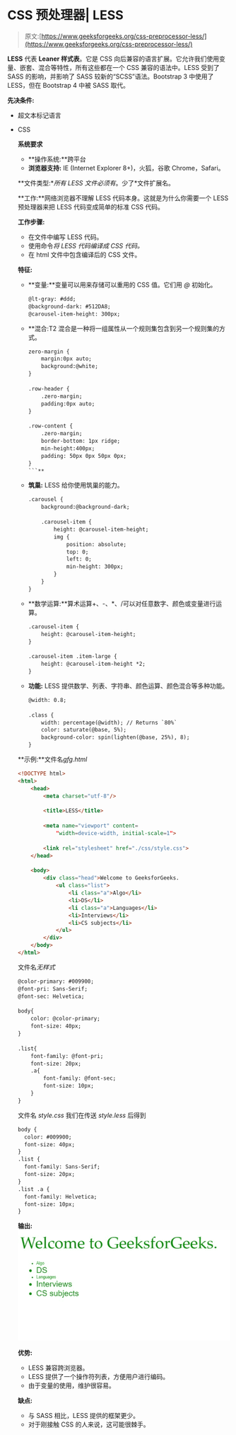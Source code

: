 # CSS 预处理器| LESS

> 原文:[https://www.geeksforgeeks.org/css-preprocessor-less/](https://www.geeksforgeeks.org/css-preprocessor-less/)

**LESS** 代表 **Leaner 样式表**。它是 CSS 向后兼容的语言扩展。它允许我们使用变量、嵌套、混合等特性，所有这些都在一个 CSS 兼容的语法中。LESS 受到了 SASS 的影响，并影响了 SASS 较新的“SCSS”语法。Bootstrap 3 中使用了 LESS，但在 Bootstrap 4 中被 SASS 取代。

**先决条件:**

*   超文本标记语言
*   CSS

    **系统要求**

    *   **操作系统:**跨平台
    *   **浏览器支持:** IE (Internet Explorer 8+)，火狐，谷歌 Chrome，Safari。

    **文件类型:**所有 LESS 文件必须有*。少了*文件扩展名。

    **工作:**网络浏览器不理解 LESS 代码本身。这就是为什么你需要一个 LESS 预处理器来把 LESS 代码变成简单的标准 CSS 代码。

    **工作步骤:**

    *   在文件中编写 LESS 代码。
    *   使用命令*将 LESS 代码编译成 CSS 代码。*
    *   在 html 文件中包含编译后的 CSS 文件。

    **特征:**

    *   **变量:**变量可以用来存储可以重用的 CSS 值。它们用 *@* 初始化。

        ```html
        @lt-gray: #ddd;
        @background-dark: #512DA8;
        @carousel-item-height: 300px;
        ```

    *   **混合:T2 混合是一种将一组属性从一个规则集包含到另一个规则集的方式。

        ```html
        zero-margin {
            margin:0px auto;
            background:@white;
        }

        .row-header {
            .zero-margin;
            padding:0px auto;
        }

        .row-content {
            .zero-margin;
            border-bottom: 1px ridge;
            min-height:400px;
            padding: 50px 0px 50px 0px;
        }
        ```** 
    *   **筑巢:** LESS 给你使用筑巢的能力。

        ```html
        .carousel {
            background:@background-dark;

            .carousel-item {
                height: @carousel-item-height;
                img {
                    position: absolute;
                    top: 0;
                    left: 0;
                    min-height: 300px;
                }
            }
        }
        ```

    *   **数学运算:**算术运算+、-、*、/可以对任意数字、颜色或变量进行运算。

        ```html
        .carousel-item {
            height: @carousel-item-height;
        }

        .carousel-item .item-large {
            height: @carousel-item-height *2;
        }
        ```

    *   **功能:** LESS 提供数学、列表、字符串、颜色运算、颜色混合等多种功能。

        ```html
        @width: 0.8;

        .class {
            width: percentage(@width); // Returns `80%`
            color: saturate(@base, 5%);
            background-color: spin(lighten(@base, 25%), 8);
        }
        ```

    **示例:**文件名*gfg.html*

    ```html
    <!DOCTYPE html> 
    <html> 
        <head> 
            <meta charset="utf-8"/> 

            <title>LESS</title> 

            <meta name="viewport" content= 
                "width=device-width, initial-scale=1"> 

            <link rel="stylesheet" href="./css/style.css"> 
        </head> 

        <body> 
            <div class="head">Welcome to GeeksforGeeks. 
                <ul class="list"> 
                    <li class="a">Algo</li> 
                    <li>DS</li> 
                    <li class="a">Languages</li> 
                    <li>Interviews</li> 
                    <li>CS subjects</li> 
                </ul> 
            </div>     
        </body> 
    </html>                                      
    ```

    文件名*无样式*

    ```html
    @color-primary: #009900;
    @font-pri: Sans-Serif;
    @font-sec: Helvetica;

    body{
        color: @color-primary;
        font-size: 40px;
    }

    .list{
        font-family: @font-pri;
        font-size: 20px;
        .a{
            font-family: @font-sec;
            font-size: 10px;
        }
    }
    ```

    文件名 *style.css* 我们在传送 *style.less* 后得到

    ```html
    body {
      color: #009900;
      font-size: 40px;
    }
    .list {
      font-family: Sans-Serif;
      font-size: 20px;
    }
    .list .a {
      font-family: Helvetica;
      font-size: 10px;
    }
    ```

    **输出:**
    ![](img/000d930a41fc5fa2e7aa3a84ebc00d3c.png)

    **优势:**

    *   LESS 兼容跨浏览器。
    *   LESS 提供了一个操作符列表，方便用户进行编码。
    *   由于变量的使用，维护很容易。

    **缺点:**

    *   与 SASS 相比，LESS 提供的框架更少。
    *   对于刚接触 CSS 的人来说，这可能很棘手。